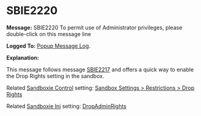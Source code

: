# SBIE2220


**Message:** SBIE2220 To permit use of Administrator privileges, please double-click on this message line

**Logged To:** [Popup Message Log](PopupMessageLog.md).

**Explanation:**

This message follows message [SBIE2217](SBIE2217.md) and offers a quick way to enable the Drop Rights setting in the sandbox.

Related [Sandboxie Control](SP_SBControl.md) setting: [Sandbox Settings > Restrictions > Drop Rights](RestrictionsSettings.md#drop-rights)

Related [Sandboxie Ini](SandboxieIni.md) setting: [DropAdminRights](DropAdminRights.md)
